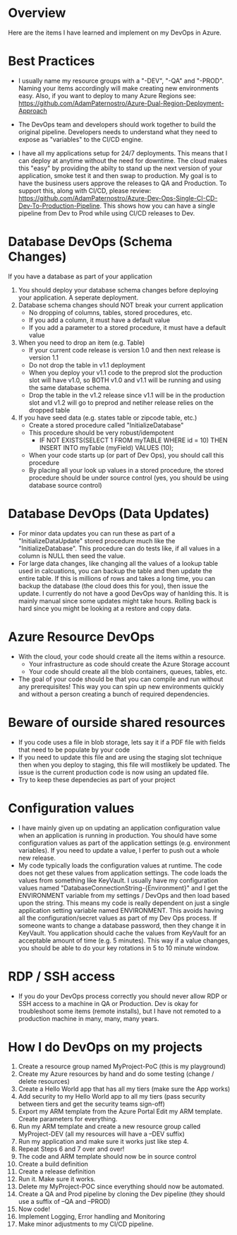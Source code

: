 # Overview
Here are the items I have learned and implement on my DevOps in Azure.  

# Best Practices
- I usually name my resource groups with a "-DEV", "-QA" and "-PROD".  Naming your items accordingly will make creating new environments easy.  Also, if you want to deploy to many Azure Regions see: https://github.com/AdamPaternostro/Azure-Dual-Region-Deployment-Approach

- The DevOps team and developers should work together to build the original pipeline.  Developers needs to understand what they need to expose as "variables" to the CI/CD engine.

- I have all my applications setup for 24/7 deployments.  This means that I can deploy at anytime without the need for downtime.  The cloud makes this "easy" by providing the abilty to stand up the next version of your application, smoke test it and then swap to production.  My goal is to have the business users approve the releases to QA and Production.  To support this, along with CI/CD, please review: https://github.com/AdamPaternostro/Azure-Dev-Ops-Single-CI-CD-Dev-To-Production-Pipeline.  This shows how you can have a single pipeline from Dev to Prod while using CI/CD releases to Dev.


# Database DevOps (Schema Changes)
If you have a database as part of your application
1. You should deploy your database schema changes before deploying your application.  A seperate deployment.
2. Database schema changes should NOT break your current application
   - No dropping of columns, tables, stored procedures, etc.
   - If you add a column, it must have a default value
   - If you add a parameter to a stored procedure, it must have a default value
3. When you need to drop an item (e.g. Table)   
   - If your current code release is version 1.0 and then next release is version 1.1
   - Do not drop the table in v1.1 deployment
   - When you deploy your v1.1 code to the preprod slot the production slot will have v1.0, so BOTH v1.0 and v1.1 will be running and using the same database schema. 
   - Drop the table in the v1.2 release since v1.1 will be in the production slot and v1.2 will go to preprod and netiher release relies on the dropped table
4. If you have seed data (e.g. states table or zipcode table, etc.)   
   - Create a stored procedure called "InitializeDatabase"
   - This procedure should be very robust/idempotent
      - IF NOT EXISTS(SELECT 1 FROM myTABLE WHERE id = 10) THEN INSERT INTO myTable (myField) VALUES (10);
   - When your code starts up (or part of Dev Ops), you should call this procedure
   - By placing all your look up values in a stored procedure, the stored procedure should be under source control (yes, you should be using database source control)


# Database DevOps (Data Updates)
- For minor data updates you can run these as part of a "InitializeDataUpdate" stored procedure much like the "InitializeDatabase".  This procedure can do tests like, if all values in a column is NULL then seed the value.
- For large data changes, like changing all the values of a lookup table used in calcuations, you can backup the table and then update the entire table.  If this is millions of rows and takes a long time, you can backup the database (the cloud does this for you), then issue the update.  I currently do not have a good DevOps way of hanlding this.  It is mainly manual since some updates might take hours.  Rolling back is hard since you might be looking at a restore and copy data.  


# Azure Resource DevOps
- With the cloud, your code should create all the items within a resource.
   - Your infrastructure as code should create the Azure Storage account
   - Your code should create all the blob containers, queues, tables, etc. 
- The goal of your code should be that you can compile and run without any prerequisites!  This way you can spin up new environments quickly and without a person creating a bunch of required dependencies.


# Beware of ourside shared resources
- If you code uses a file in blob storage, lets say it if a PDF file with fields that need to be populate by your code
- If you need to update this file and are using the staging slot technique then when you deploy to staging, this file will mostlikely be updated.  The issue is the current production code is now using an updated file.
- Try to keep these dependecies as part of your project


# Configuration values
- I have mainly given up on updating an application configuration value when an application is running in production.  You should have some configuration values as part of the application settings (e.g. environment variables).  If you need to update a value, I perfer to push out a whole new release.  
- My code typically loads the configuration values at runtime.  The code does not get these values from application settings.  The code loads the values from something like KeyVault.  I usually have my configuration values named "DatabaseConnectionString-{Environment}" and I get the ENVIRONMENT variable from my settings / DevOps and then load based upon the string.  This means my code is really dependent on just a single application setting variable named ENVIRONMENT. This avoids having all the configuration/secret values as part of my Dev Ops process.  If someone wants to change a database password, then they change it in KeyVault.  You application should cache the values from KeyVault for an acceptable amount of time (e.g. 5 minutes).  This way if a value changes, you should be able to do your key rotations in 5 to 10 minute window.


# RDP / SSH access
- If you do your DevOps process correctly you should never allow RDP or SSH access to a machine in QA or Production. Dev is okay for troubleshoot some items (remote installs), but I have not remoted to a production machine in many, many, many years.


# How I do DevOps on my projects
1. Create a resource group named MyProject-PoC (this is my playground)
2. Create my Azure resources by hand and do some testing (change / delete resources)
3. Create a Hello World app that has all my tiers (make sure the App works)
4. Add security to my Hello World app to all my tiers (pass security between tiers and get the security teams sign-off)
5. Export my ARM template from the Azure Portal Edit my ARM template.  Create parameters for everything.
6. Run my ARM template and create a new resource group called MyProject-DEV (all my resources will have a –DEV suffix)
7. Run my application and make sure it works just like step 4. 
8. Repeat Steps 6 and 7 over and over!
9. The code and ARM template should now be in source control
10. Create a build definition
11. Create a release definition
12. Run it.  Make sure it works.  
13. Delete my MyProject-POC since everything should now be automated.
14. Create a QA and Prod pipeline by cloning the Dev pipeline (they should use a suffix of –QA and –PROD)
15. Now code!
16. Implement Logging, Error handling and Monitoring
17. Make minor adjustments to my CI/CD pipeline.
